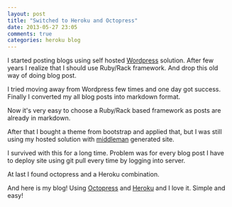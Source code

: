 ```yaml
---
layout: post
title: "Switched to Heroku and Octopress"
date: 2013-05-27 23:05
comments: true
categories: heroku blog
---
```


I started posting blogs using self hosted <a href="http://wordpress.org/">Wordpress</a> solution. After few years I realize that I should use Ruby/Rack framework. And drop this old way of doing blog post.

I tried moving away from Wordpress few times and one day got success. Finally I converted my all blog posts into markdown format.

Now it's very easy to choose a Ruby/Rack based framework as posts are already in markdown.

After that I bought a theme from bootstrap and applied that, but I was still using my hosted solution with <a href="http://middlemanapp.com/">middleman</a> generated site.

I survived with this for a long time. Problem was for every blog post I have to deploy site using git pull every time by logging into server.

At last I found octopress and a Heroku combination.

And here is my blog! Using <a href="http://octopress.org/">Octopress</a> and <a href="http://octopress.org/">Heroku</a> and I love it. Simple and easy!
